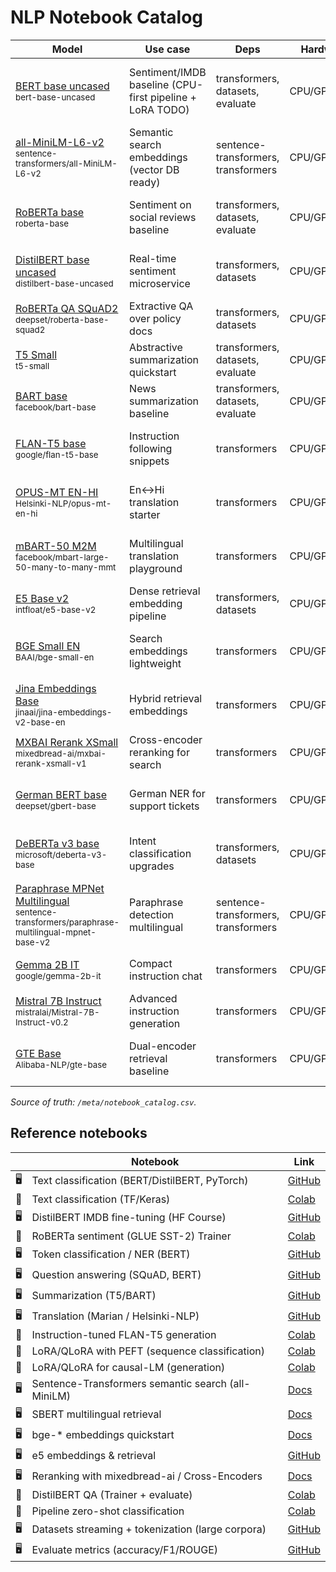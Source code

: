 # NLP Notebook Catalog

| Model | Use case | Deps | Hardware | RAM | Notes | Notebook |
|---|---|---|---|---|---|---|
| [BERT base uncased](https://huggingface.co/bert-base-uncased)<br><sub>bert-base-uncased</sub> | Sentiment/IMDB baseline (CPU-first pipeline + LoRA TODO) | transformers, datasets, evaluate | CPU/GPU/MLX | <4GB | Fast CPU; great starter; add LoRA later; license review: Apache-2.0 | nlp/nlp_notebooks/nlp-01-bert-base-uncased.ipynb |
| [all-MiniLM-L6-v2](https://huggingface.co/sentence-transformers/all-MiniLM-L6-v2)<br><sub>sentence-transformers/all-MiniLM-L6-v2</sub> | Semantic search embeddings (vector DB ready) | sentence-transformers, transformers | CPU/GPU/MLX | <4GB | Good default for retrieval; multilingual alt available | nlp/nlp_notebooks/nlp-02-all-minilm-l6-v2.ipynb |
| [RoBERTa base](https://huggingface.co/roberta-base)<br><sub>roberta-base</sub> | Sentiment on social reviews baseline | transformers, datasets, evaluate | CPU/GPU/MLX | 4–8GB | Solid base; add class weighting; license: MIT | nlp/nlp_notebooks/nlp-03-roberta-base.ipynb |
| [DistilBERT base uncased](https://huggingface.co/distilbert-base-uncased)<br><sub>distilbert-base-uncased</sub> | Real-time sentiment microservice | transformers, datasets | CPU/GPU/MLX | <4GB | Great for quantization tests; low latency | nlp/nlp_notebooks/nlp-04-distilbert-base-uncased.ipynb |
| [RoBERTa QA SQuAD2](https://huggingface.co/deepset/roberta-base-squad2)<br><sub>deepset/roberta-base-squad2</sub> | Extractive QA over policy docs | transformers, datasets | CPU/GPU/MLX | 4–8GB | Chunk long inputs; add citation spans | nlp/nlp_notebooks/nlp-05-roberta-qa-squad2.ipynb |
| [T5 Small](https://huggingface.co/t5-small)<br><sub>t5-small</sub> | Abstractive summarization quickstart | transformers, datasets, evaluate | CPU/GPU/MLX | 4–8GB | CPU okay with batch=1; add ROUGE eval | nlp/nlp_notebooks/nlp-06-t5-small.ipynb |
| [BART base](https://huggingface.co/facebook/bart-base)<br><sub>facebook/bart-base</sub> | News summarization baseline | transformers, datasets, evaluate | CPU/GPU | 8–16GB | Prefer GPU for beams; license: MIT | nlp/nlp_notebooks/nlp-07-bart-base.ipynb |
| [FLAN-T5 base](https://huggingface.co/google/flan-t5-base)<br><sub>google/flan-t5-base</sub> | Instruction following snippets | transformers | CPU/GPU | 8–16GB | Great with prompt templates; add safety note | nlp/nlp_notebooks/nlp-08-flan-t5-base.ipynb |
| [OPUS-MT EN-HI](https://huggingface.co/Helsinki-NLP/opus-mt-en-hi)<br><sub>Helsinki-NLP/opus-mt-en-hi</sub> | En↔Hi translation starter | transformers | CPU/GPU | 4–8GB | Download tokenizer offline; quality mid-tier | nlp/nlp_notebooks/nlp-09-opus-mt-en-hi.ipynb |
| [mBART-50 M2M](https://huggingface.co/facebook/mbart-large-50-many-to-many-mmt)<br><sub>facebook/mbart-large-50-many-to-many-mmt</sub> | Multilingual translation playground | transformers | CPU/GPU | 8–16GB | Needs sentencepiece; license review: CC-BY-NC | nlp/nlp_notebooks/nlp-10-mbart-50-m2m.ipynb |
| [E5 Base v2](https://huggingface.co/intfloat/e5-base-v2)<br><sub>intfloat/e5-base-v2</sub> | Dense retrieval embedding pipeline | transformers, datasets | CPU/GPU/MLX | 4–8GB | Pair with FAISS; bilingual ready | nlp/nlp_notebooks/nlp-11-e5-base-v2.ipynb |
| [BGE Small EN](https://huggingface.co/BAAI/bge-small-en)<br><sub>BAAI/bge-small-en</sub> | Search embeddings lightweight | transformers | CPU/GPU/MLX | <4GB | CPU friendly; add normalization step | nlp/nlp_notebooks/nlp-12-bge-small-en.ipynb |
| [Jina Embeddings Base](https://huggingface.co/jinaai/jina-embeddings-v2-base-en)<br><sub>jinaai/jina-embeddings-v2-base-en</sub> | Hybrid retrieval embeddings | transformers | CPU/GPU | 4–8GB | Enable batching for speed; license review: MIT | nlp/nlp_notebooks/nlp-13-jina-embeddings-base.ipynb |
| [MXBAI Rerank XSmall](https://huggingface.co/mixedbread-ai/mxbai-rerank-xsmall-v1)<br><sub>mixedbread-ai/mxbai-rerank-xsmall-v1</sub> | Cross-encoder reranking for search | transformers | CPU/GPU | 4–8GB | Use top-k=50; consider int8 | nlp/nlp_notebooks/nlp-14-mxbai-rerank-xsmall.ipynb |
| [German BERT base](https://huggingface.co/deepset/gbert-base)<br><sub>deepset/gbert-base</sub> | German NER for support tickets | transformers | CPU/GPU | 4–8GB | Requires cased text; license review: MIT | nlp/nlp_notebooks/nlp-15-german-bert-base.ipynb |
| [DeBERTa v3 base](https://huggingface.co/microsoft/deberta-v3-base)<br><sub>microsoft/deberta-v3-base</sub> | Intent classification upgrades | transformers, datasets | CPU/GPU | 8–16GB | Better accuracy; needs ONNX export tip | nlp/nlp_notebooks/nlp-16-deberta-v3-base.ipynb |
| [Paraphrase MPNet Multilingual](https://huggingface.co/sentence-transformers/paraphrase-multilingual-mpnet-base-v2)<br><sub>sentence-transformers/paraphrase-multilingual-mpnet-base-v2</sub> | Paraphrase detection multilingual | sentence-transformers, transformers | CPU/GPU/MLX | 4–8GB | Great for semantic dedupe; license: Apache-2.0 | nlp/nlp_notebooks/nlp-17-paraphrase-mpnet-multilingual.ipynb |
| [Gemma 2B IT](https://huggingface.co/google/gemma-2b-it)<br><sub>google/gemma-2b-it</sub> | Compact instruction chat | transformers | CPU/GPU | 8–16GB | Runs on 12GB GPU; Gemma license review | nlp/nlp_notebooks/nlp-18-gemma-2b-it.ipynb |
| [Mistral 7B Instruct](https://huggingface.co/mistralai/Mistral-7B-Instruct-v0.2)<br><sub>mistralai/Mistral-7B-Instruct-v0.2</sub> | Advanced instruction generation | transformers | CPU/GPU | 32GB+ | Use 4-bit quant on GPU; Apache-2.0 | nlp/nlp_notebooks/nlp-19-mistral-7b-instruct.ipynb |
| [GTE Base](https://huggingface.co/Alibaba-NLP/gte-base)<br><sub>Alibaba-NLP/gte-base</sub> | Dual-encoder retrieval baseline | transformers | CPU/GPU/MLX | 4–8GB | Normalize embeddings; multilingual ready | nlp/nlp_notebooks/nlp-20-gte-base.ipynb |

_Source of truth: `/meta/notebook_catalog.csv`._

## Reference notebooks

| | Notebook | Link |
|---|---|---|
| 🖥️ | Text classification (BERT/DistilBERT, PyTorch) | [GitHub](https://github.com/huggingface/notebooks/blob/main/examples/text_classification.ipynb) |
| 🚀 | Text classification (TF/Keras) | [Colab](https://colab.research.google.com/github/huggingface/notebooks/blob/main/examples/text_classification-tf.ipynb) |
| 🖥️ | DistilBERT IMDB fine-tuning (HF Course) | [GitHub](https://github.com/huggingface/course/blob/main/chapter3/classification.ipynb) |
| 🚀 | RoBERTa sentiment (GLUE SST-2) Trainer | [Colab](https://colab.research.google.com/github/huggingface/notebooks/blob/main/examples/pytorch/quicktour.ipynb) |
| 🖥️ | Token classification / NER (BERT) | [GitHub](https://github.com/huggingface/notebooks/blob/main/examples/token_classification.ipynb) |
| 🖥️ | Question answering (SQuAD, BERT) | [GitHub](https://github.com/huggingface/notebooks/blob/main/examples/question_answering.ipynb) |
| 🖥️ | Summarization (T5/BART) | [GitHub](https://github.com/huggingface/notebooks/blob/main/examples/summarization.ipynb) |
| 🖥️ | Translation (Marian / Helsinki-NLP) | [GitHub](https://github.com/huggingface/notebooks/blob/main/examples/translation.ipynb) |
| 🚀 | Instruction-tuned FLAN-T5 generation | [Colab](https://colab.research.google.com/github/huggingface/notebooks/blob/main/examples/text_generation.ipynb) |
| 🚀 | LoRA/QLoRA with PEFT (sequence classification) | [Colab](https://colab.research.google.com/github/huggingface/notebooks/blob/main/examples/peft/peft_training_text_classification.ipynb) |
| 🚀 | LoRA/QLoRA for causal-LM (generation) | [Colab](https://colab.research.google.com/github/huggingface/notebooks/blob/main/examples/peft/peft_lora_int8_int4.ipynb) |
| 🖥️ | Sentence-Transformers semantic search (all-MiniLM) | [Docs](https://www.sbert.net/examples/applications/semantic-search/README.html) |
| 🖥️ | SBERT multilingual retrieval | [Docs](https://www.sbert.net/examples/applications/semantic-search/semantic_search_ml-qa/README.html) |
| 🖥️ | bge-* embeddings quickstart | [Docs](https://github.com/FlagOpen/FlagEmbedding/blob/master/docs/text_embedding/quick_start_EN.md) |
| 🖥️ | e5 embeddings & retrieval | [GitHub](https://github.com/intfloat/e5-mistral-7b-instruct#usage) |
| 🖥️ | Reranking with mixedbread-ai / Cross-Encoders | [Docs](https://www.sbert.net/examples/applications/cross-encoder/README.html) |
| 🚀 | DistilBERT QA (Trainer + evaluate) | [Colab](https://colab.research.google.com/github/huggingface/notebooks/blob/main/examples/question_answering-tf.ipynb) |
| 🚀 | Pipeline zero-shot classification | [Colab](https://colab.research.google.com/github/huggingface/notebooks/blob/main/examples/pipeline_tutorial.ipynb) |
| 🖥️ | Datasets streaming + tokenization (large corpora) | [GitHub](https://github.com/huggingface/course/blob/main/chapter5/processing.ipynb) |
| 🖥️ | Evaluate metrics (accuracy/F1/ROUGE) | [GitHub](https://github.com/huggingface/notebooks/blob/main/examples/evaluate.ipynb) |
